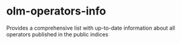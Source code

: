 # olm-operators-info
Provides a comprehensive list with up-to-date information about all operators published in the public indices

